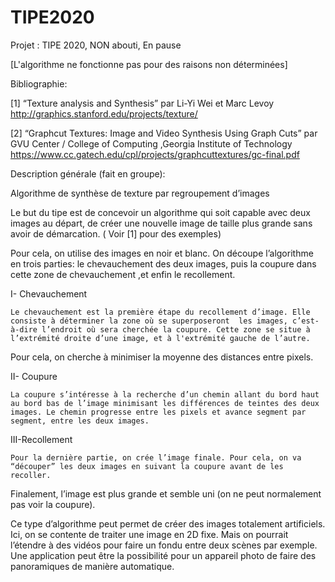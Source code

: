 # TIPE2020

Projet : TIPE 2020, NON abouti, En pause

[L'algorithme ne fonctionne pas pour des raisons non déterminées]

Bibliographie:

[1] “Texture analysis and Synthesis” par Li-Yi Wei et Marc Levoy 
http://graphics.stanford.edu/projects/texture/

[2] “Graphcut Textures: Image and Video Synthesis Using Graph Cuts” par GVU Center / College of Computing ,Georgia Institute of Technology
https://www.cc.gatech.edu/cpl/projects/graphcuttextures/gc-final.pdf


Description générale (fait en groupe):

Algorithme de synthèse de texture par regroupement d’images

Le but du tipe est de concevoir un algorithme qui soit capable avec deux images au départ, de créer une nouvelle image de taille plus grande sans avoir de démarcation. 
( Voir [1] pour des exemples)

Pour cela, on utilise des images en noir et blanc. On découpe l’algorithme en trois parties: le chevauchement des deux images, puis la coupure dans cette zone de chevauchement ,et enfin le recollement. 

I- Chevauchement

    Le chevauchement est la première étape du recollement d’image. Elle consiste à déterminer la zone où se superposeront  les images, c’est-à-dire l’endroit où sera cherchée la coupure. Cette zone se situe à l’extrémité droite d’une image, et à l'extrémité gauche de l’autre.
Pour cela, on cherche à minimiser la moyenne des
distances entre pixels. 

II- Coupure

    La coupure s’intéresse à la recherche d’un chemin allant du bord haut au bord bas de l’image minimisant les différences de teintes des deux images. Le chemin progresse entre les pixels et avance segment par segment, entre les deux images.

III-Recollement

    Pour la dernière partie, on crée l’image finale. Pour cela, on va “découper” les deux images en suivant la coupure avant de les recoller.
Finalement, l’image est plus grande et semble uni (on ne peut normalement pas voir la coupure).

Ce type d’algorithme peut permet de créer des images totalement artificiels. Ici, on se contente de traiter une image en 2D fixe. Mais on pourrait l’étendre à des vidéos pour faire un fondu entre deux scènes par exemple.
Une application peut être la possibilité pour un appareil photo de faire des panoramiques de manière automatique.

